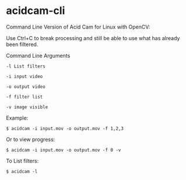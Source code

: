 # acidcam-cli

Command Line Version of Acid Cam for Linux with OpenCV:

Use Ctrl+C to break processing and still be able to use what has already been filtered.

 Command Line Arguments

	-l List filters

	-i input video

	-o output video

	-f filter list

	-v image visible


Example:

	$ acidcam -i input.mov -o output.mov -f 1,2,3

Or to view progress:

	$ acidcam -i input.mov -o output.mov -f 0 -v

To List filters:

	$ acidcam -l






